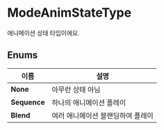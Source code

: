 # **ModeAnimStateType**


애니메이션 상태 타입이에요. 
## **Enums**

 **이름** | **설명** |
 --- | --- |
**None** |아무런 상태 아님 |
**Sequence** |하나의 애니메이션 플레이 |
**Blend** |여러 애니메이션 블랜딩하여 플레이 |
